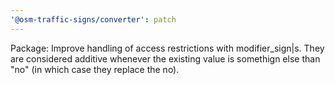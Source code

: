 ```yaml
---
'@osm-traffic-signs/converter': patch
---
```


Package: Improve handling of access restrictions with modifier_sign|s. They are considered additive whenever the existing value is somethign else than "no" (in which case they replace the no).
